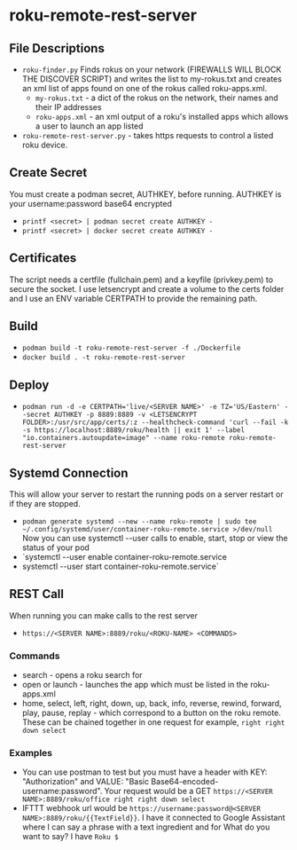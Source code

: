# roku-remote-rest-server

## File Descriptions
  * `roku-finder.py` Finds rokus on your network (FIREWALLS WILL BLOCK THE DISCOVER SCRIPT) and writes the list to my-rokus.txt and creates an xml list of apps found on one of the rokus called roku-apps.xml.
    * `my-rokus.txt` - a dict of the rokus on the network, their names and their IP addresses
    * `roku-apps.xml` - an xml output of a roku's installed apps which allows a user to launch an app listed
  * `roku-remote-rest-server.py` - takes https requests to control a listed roku device.

## Create Secret
You must create a podman secret, AUTHKEY, before running. AUTHKEY is your username:password base64 encrypted
 * `printf <secret> | podman secret create AUTHKEY -`
 * `printf <secret> | docker secret create AUTHKEY -`

## Certificates
The script needs a certfile (fullchain.pem) and a keyfile (privkey.pem) to secure the socket. I use letsencrypt and create a volume to the certs folder and I use an ENV variable CERTPATH to provide the remaining path.
 
## Build
 * `podman build -t roku-remote-rest-server -f ./Dockerfile`
 * `docker build . -t roku-remote-rest-server`
 
## Deploy
 * `podman run -d -e CERTPATH='live/<SERVER NAME>' -e TZ='US/Eastern' --secret AUTHKEY -p 8889:8889 -v <LETSENCRYPT FOLDER>:/usr/src/app/certs/:z --healthcheck-command 'curl --fail -k -s https://localhost:8889/roku/health || exit 1' --label "io.containers.autoupdate=image" --name roku-remote roku-remote-rest-server`

## Systemd Connection
This will allow your server to restart the running pods on a server restart or if they are stopped.
 * `podman generate systemd --new --name roku-remote | sudo tee ~/.config/systemd/user/container-roku-remote.service >/dev/null`
Now you can use systemctl --user calls to enable, start, stop or view the status of your pod
 * `systemctl --user enable container-roku-remote.service
 * systemctl --user start container-roku-remote.service`

## REST Call
When running you can make calls to the rest server
 * `https://<SERVER NAME>:8889/roku/<ROKU-NAME> <COMMANDS>`
 
### Commands
 * search <x> - opens a roku search for <x>
 * open <x> or launch <x> - launches the app <x> which must be listed in the roku-apps.xml
 * home, select, left, right, down, up, back, info, reverse, rewind, forward, play, pause, replay - which correspond to a button on the roku remote. These can be chained together in one request for example, `right right down select`

### Examples
 * You can use postman to test but you must have a header with KEY: "Authorization" and VALUE: "Basic Base64-encoded-username:password". Your request would be a GET `https://<SERVER NAME>:8889/roku/office right right down select`
 * IFTTT webhook url would be `https://username:password@<SERVER NAME>:8889/roku/{{TextField}}`. I have it connected to Google Assistant where I can say a phrase with a text ingredient and for What do you want to say? I have `Roku $`
